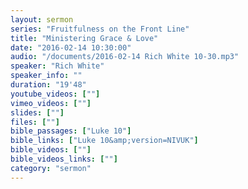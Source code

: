 ```yaml
---
layout: sermon
series: "Fruitfulness on the Front Line"
title: "Ministering Grace & Love"
date: "2016-02-14 10:30:00"
audio: "/documents/2016-02-14 Rich White 10-30.mp3"
speaker: "Rich White"
speaker_info: ""
duration: "19'48"
youtube_videos: [""]
vimeo_videos: [""]
slides: [""]
files: [""]
bible_passages: ["Luke 10"]
bible_links: ["Luke 10&amp;version=NIVUK"]
bible_videos: [""]
bible_videos_links: [""]
category: "sermon"
---
```

